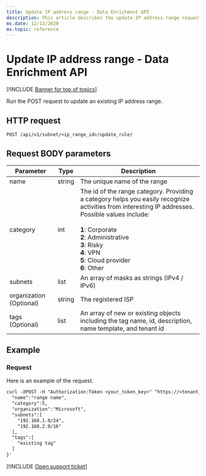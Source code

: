 ```yaml
---
title: Update IP address range - Data Enrichment API
description: This article describes the update IP address range request in Cloud App Security's Data Enrichment API.
ms.date: 12/13/2020
ms.topic: reference
---
```

# Update IP address range - Data Enrichment API

[!INCLUDE [Banner for top of topics](includes/banner.md)]

Run the POST request to update an existing IP address range.

## HTTP request

```rest
POST /api/v1/subnet/<ip_range_id>/update_rule/
```

## Request BODY parameters

| Parameter | Type | Description |
| --- | --- | --- |
| name | string | The unique name of the range |
| category | int | The id of the range category. Providing a category helps you easily recognize activities from interesting IP addresses. Possible values include:<br /><br />**1**: Corporate<br />**2**: Administrative<br />**3**: Risky<br />**4**: VPN<br />**5**: Cloud provider<br />**6**: Other |
| subnets | list | An array of masks as strings (IPv4 / IPv6) |
| organization (Optional) | string | The registered ISP |
| tags (Optional) | list | An array of new or existing objects including the tag name, id, description, name template, and tenant id |

## Example

### Request

Here is an example of the request.

```rest
curl -XPOST -H "Authorization:Token <your_token_key>" "https://<tenant_id>.<tenant_region>.contoso.com/api/v1/subnet/<ip_range_id>/update_rule/" -d '{
  "name":"range name",
  "category":5,
  "organization":"Microsoft",
  "subnets":[
    "192.168.1.0/24",
    "192.168.2.0/16"
  ],
  "tags":[
    "existing tag"
  ]
}'
```

[!INCLUDE [Open support ticket](includes/support.md)]
